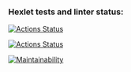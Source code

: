 ### Hexlet tests and linter status:
[![Actions Status](https://github.com/sayat-a/python-project-50/actions/workflows/hexlet-check.yml/badge.svg)](https://github.com/sayat-a/python-project-50/actions)

[![Actions Status](https://github.com/sayat-a/python-project-50/actions/workflows/pyci.yml/badge.svg)](https://github.com/sayat-a/python-project-50/actions)

[![Maintainability](https://api.codeclimate.com/v1/badges/8086ba3588454f8b46db/maintainability)](https://codeclimate.com/github/sayat-a/python-project-50/maintainability)
